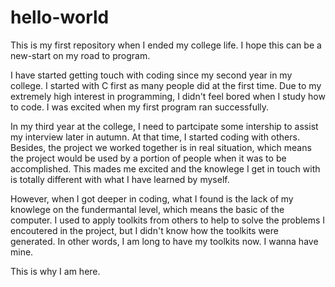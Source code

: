 # hello-world
This is my first repository when I ended my college life. I hope this can be a new-start on my road to program.

I have started getting touch with coding since my second year in my college. I started with C first as many people did at the first time. Due to my extremely high interest in programming, I didn't feel bored when I study how to code. I was excited when my first program ran successfully.

In my third year at the college, I need to partcipate some intership to assist my interview later in autumn. At that time, I started coding with others. Besides, the project we worked together is in real situation, which means the project would be used by a portion of people when it was to be accomplished. This mades me excited and the knowlege I get in touch with is totally different with what I have learned by myself.

However, when I got deeper in coding, what I found is the lack of my knowlege on the fundermantal level, which means the basic of the computer. I used to apply toolkits from others to help to solve the problems I encoutered in the project, but I didn't know how the toolkits were generated. In other words, I am long to have my toolkits now. I wanna have mine.

This is why I am here.
